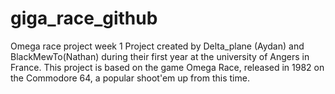 # giga_race_github
Omega race project week 1
Project created by Delta_plane (Aydan) and BlackMewTo(Nathan) during their first year at the university of Angers in France.
This project is based on the game Omega Race, released in 1982 on the Commodore 64, a popular shoot'em up from this time.
